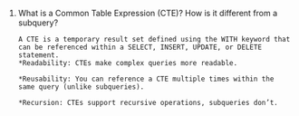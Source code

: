 1. What is a Common Table Expression (CTE)? How is it different from a subquery?
   ```
   A CTE is a temporary result set defined using the WITH keyword that can be referenced within a SELECT, INSERT, UPDATE, or DELETE statement.
   *Readability: CTEs make complex queries more readable.

   *Reusability: You can reference a CTE multiple times within the same query (unlike subqueries).

   *Recursion: CTEs support recursive operations, subqueries don’t.
   ```
